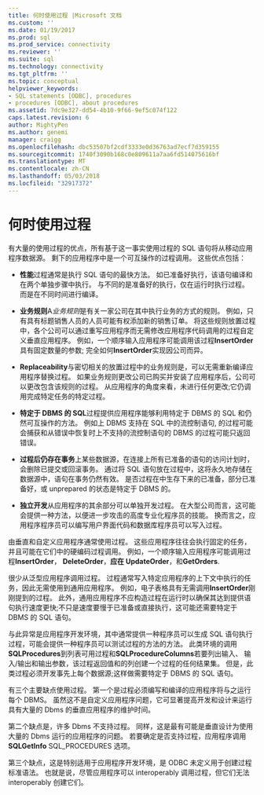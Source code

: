 ```yaml
---
title: 何时使用过程 |Microsoft 文档
ms.custom: ''
ms.date: 01/19/2017
ms.prod: sql
ms.prod_service: connectivity
ms.reviewer: ''
ms.suite: sql
ms.technology: connectivity
ms.tgt_pltfrm: ''
ms.topic: conceptual
helpviewer_keywords:
- SQL statements [ODBC], procedures
- procedures [ODBC], about procedures
ms.assetid: 7dc9e327-dd54-4b10-9f66-9ef5c074f122
caps.latest.revision: 6
author: MightyPen
ms.author: genemi
manager: craigg
ms.openlocfilehash: dbc53507bf2cdf3333e0d36763ad7ecf7d359155
ms.sourcegitcommit: 1740f3090b168c0e809611a7aa6fd514075616bf
ms.translationtype: MT
ms.contentlocale: zh-CN
ms.lasthandoff: 05/03/2018
ms.locfileid: "32917372"
---
```

# <a name="when-to-use-procedures"></a>何时使用过程
有大量的使用过程的优点，所有基于这一事实使用过程的 SQL 语句将从移动应用程序数据源。 剩下的应用程序中是一个可互操作的过程调用。 这些优点包括：  
  
-   **性能**过程通常是执行 SQL 语句的最快方法。 如已准备好执行，该语句编译和在两个单独步骤中执行。 与不同的是准备好的执行，仅在运行时执行过程。 而是在不同时间进行编译。  
  
-   **业务规则**A*业务规则*是有关一家公司在其中执行业务的方式的规则。 例如，只有具有标题销售人员的人员可能有权添加新的销售订单。 将这些规则放置过程中，各个公司可以通过重写应用程序而无需修改应用程序代码调用的过程自定义垂直应用程序。 例如，一个顺序输入应用程序可能调用该过程**InsertOrder**具有固定数量的参数; 完全如何**InsertOrder**实现因公司而异。  
  
-   **Replaceability**与密切相关的放置过程中的业务规则是，可以无需重新编译应用程序替换过程。 如果业务规则更改公司已购买并安装了应用程序后，公司可以更改包含该规则的过程。 从应用程序的角度来看，未进行任何更改;它仍调用完成特定任务的特定过程。  
  
-   **特定于 DBMS 的 SQL**过程提供应用程序能够利用特定于 DBMS 的 SQL 和仍然可互操作的方法。 例如上 DBMS 支持在 SQL 中的流控制语句, 的过程可能会捕获和从错误中恢复时上不支持的流控制语句的 DBMS 的过程可能只返回错误。  
  
-   **过程后仍存在事务**上某些数据源，在连接上所有已准备的语句的访问计划时，会删除已提交或回滚事务。 通过将 SQL 语句放在过程中，这将永久地存储在数据源中，语句在事务仍然有效。 是否过程在中生存下来的已准备，部分已准备好，或 unprepared 的状态是特定于 DBMS 的。  
  
-   **独立开发**从应用程序的其余部分可以单独开发过程。 在大型公司而言，这可能会提供一种方法，以便进一步攻击的高度专业化程序员的技能。 换而言之，应用程序程序员可以编写用户界面代码和数据库程序员可以写入过程。  
  
 由垂直和自定义应用程序通常使用过程。 这些应用程序往往会执行固定的任务，并且可能在它们中的硬编码过程调用。 例如，一个顺序输入应用程序可能调用过程**InsertOrder**， **DeleteOrder**，**应在 UpdateOrder**，和**GetOrders**.  
  
 很少从泛型应用程序调用过程。 过程通常写入特定应用程序的上下文中执行的任务，因此无需使用到通用应用程序。 例如，电子表格具有无需调用**InsertOrder**刚刚提到的过程。 此外，通用应用程序不应构造过程在运行时以确保其达到提供语句执行速度更快;不只是速度要慢于已准备或直接执行，这可能还需要特定于 DBMS 的 SQL 语句。  
  
 与此异常是应用程序开发环境，其中通常提供一种程序员可以生成 SQL 语句执行过程，可能会提供一种程序员可以测试过程的方法的方法。 此类环境的调用**SQLProcedures**到列表可用过程和**SQLProcedureColumns**若要列出输入、 输入/输出和输出参数，该过程返回值和的列创建一个过程的任何结果集。 但是，此类过程必须开发事先上每个数据源;这样做需要特定于 DBMS 的 SQL 语句。  
  
 有三个主要缺点使用过程。 第一个是过程必须编写和编译的应用程序将与之运行每个 DBMS。 虽然这不是自定义应用程序问题，它可显著提高开发和设计来运行具有大量的 Dbms 的垂直应用程序的维护时间。  
  
 第二个缺点是，许多 Dbms 不支持过程。 同样，这是最有可能是垂直设计为使用大量的 Dbms 运行的应用程序的问题。 若要确定是否支持过程，应用程序调用**SQLGetInfo** SQL_PROCEDURES 选项。  
  
 第三个缺点，这是特别适用于应用程序开发环境，是 ODBC 未定义用于创建过程标准语法。 也就是说，尽管应用程序可以 interoperably 调用过程，但它们无法 interoperably 创建它们。
